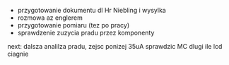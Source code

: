 - przygotowanie dokumentu dl Hr Niebling i wysylka
- rozmowa az englerem
- przygotowanie pomiaru (tez po pracy)
- sprawdzenie zuzycia pradu przez komponenty


next:
dalsza analilza pradu, zejsc ponizej 35uA
sprawdzic MC dlugi
ile lcd ciagnie


